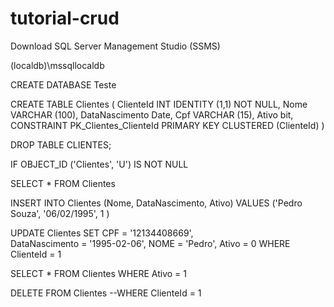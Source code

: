 # tutorial-crud

Download SQL Server Management Studio (SSMS)

(localdb)\mssqllocaldb

CREATE DATABASE Teste

CREATE TABLE Clientes (
ClienteId INT IDENTITY (1,1) NOT NULL,
Nome VARCHAR (100),
DataNascimento Date,
Cpf VARCHAR (15),
Ativo bit, 
CONSTRAINT PK_Clientes_ClienteId PRIMARY KEY CLUSTERED (ClienteId)
)

DROP TABLE CLIENTES;
      
IF OBJECT_ID ('Clientes', 'U') IS NOT NULL

SELECT * FROM Clientes

INSERT INTO Clientes (Nome, DataNascimento, Ativo)
VALUES ('Pedro Souza', '06/02/1995', 1 )

UPDATE Clientes SET 
CPF = '12134408669',  
DataNascimento = '1995-02-06',
NOME = 'Pedro',
Ativo = 0
WHERE ClienteId = 1

SELECT * FROM Clientes
WHERE Ativo = 1

DELETE FROM Clientes
--WHERE ClienteId = 1
